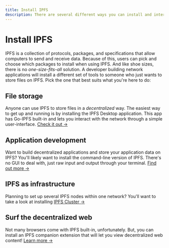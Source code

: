```yaml
---
title: Install IPFS
description: There are several different ways you can install and interact with IPFS. Find out which one best suits your needs here.
---
```


# Install IPFS

IPFS is a collection of protocols, packages, and specifications that allow computers to send and receive data. Because of this, users can pick and choose which packages to install when using IPFS. And like shoe sizes, there is no _one-size-fits-all_ solution. A developer building network applications will install a different set of tools to someone who just wants to store files on IPFS. Pick the one that best suits what you're here to do:

## File storage

Anyone can use IPFS to store files in a _decentralized_ way. The easiest way to get up and running is by installing the IPFS Desktop application. This app has Go-IPFS built-in and lets you interact with the network through a simple user-interface. [Check it out →](/install/ipfs-desktop)

## Application development

Want to build decentralized applications and store your application data on IPFS? You'll likely want to install the command-line version of IPFS. There's no GUI to deal with, just raw input and output through your terminal. [Find out more →](/install/command-line)

## IPFS as infrastructure

Planning to set up several IPFS nodes within one network? You'll want to take a look at installing [IPFS Cluster →](/install/server-infrastructure)

## Surf the decentralized web

Not many browsers come with IPFS built-in, unfortunately. But, you can install an IPFS companion extension that will let you view decentralized web content! [Learn more →](/install/ipfs-companion)

